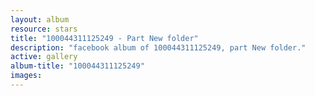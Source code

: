```yaml
---
layout: album
resource: stars
title: "100044311125249 - Part New folder"
description: "facebook album of 100044311125249, part New folder."
active: gallery
album-title: "100044311125249"
images:
---
```

